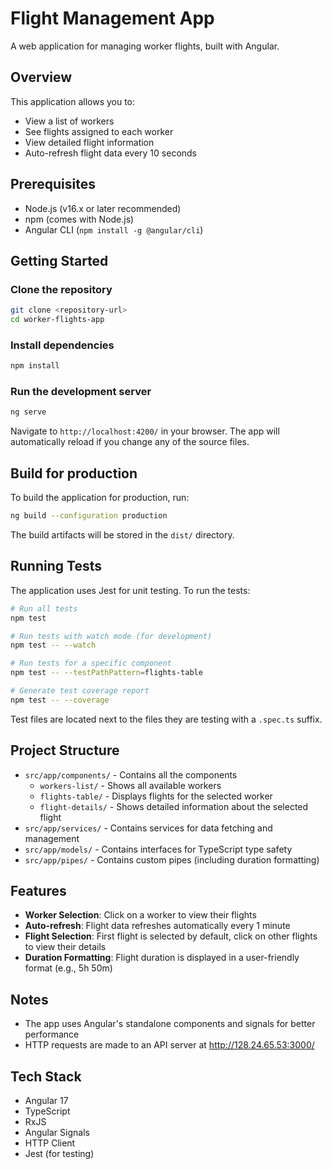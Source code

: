 # Flight Management App

A web application for managing worker flights, built with Angular.

## Overview

This application allows you to:
- View a list of workers
- See flights assigned to each worker
- View detailed flight information
- Auto-refresh flight data every 10 seconds

## Prerequisites

- Node.js (v16.x or later recommended)
- npm (comes with Node.js)
- Angular CLI (`npm install -g @angular/cli`)

## Getting Started

### Clone the repository

```bash
git clone <repository-url>
cd worker-flights-app
```

### Install dependencies

```bash
npm install
```

### Run the development server

```bash
ng serve
```

Navigate to `http://localhost:4200/` in your browser. The app will automatically reload if you change any of the source files.

## Build for production

To build the application for production, run:

```bash
ng build --configuration production
```

The build artifacts will be stored in the `dist/` directory.

## Running Tests

The application uses Jest for unit testing. To run the tests:

```bash
# Run all tests
npm test

# Run tests with watch mode (for development)
npm test -- --watch

# Run tests for a specific component
npm test -- --testPathPattern=flights-table

# Generate test coverage report
npm test -- --coverage
```

Test files are located next to the files they are testing with a `.spec.ts` suffix.

## Project Structure

- `src/app/components/` - Contains all the components
  - `workers-list/` - Shows all available workers
  - `flights-table/` - Displays flights for the selected worker
  - `flight-details/` - Shows detailed information about the selected flight
- `src/app/services/` - Contains services for data fetching and management
- `src/app/models/` - Contains interfaces for TypeScript type safety
- `src/app/pipes/` - Contains custom pipes (including duration formatting)

## Features

- **Worker Selection**: Click on a worker to view their flights
- **Auto-refresh**: Flight data refreshes automatically every 1 minute
- **Flight Selection**: First flight is selected by default, click on other flights to view their details
- **Duration Formatting**: Flight duration is displayed in a user-friendly format (e.g., 5h 50m)

## Notes

- The app uses Angular's standalone components and signals for better performance
- HTTP requests are made to an API server at http://128.24.65.53:3000/

## Tech Stack

- Angular 17
- TypeScript
- RxJS
- Angular Signals
- HTTP Client
- Jest (for testing)
